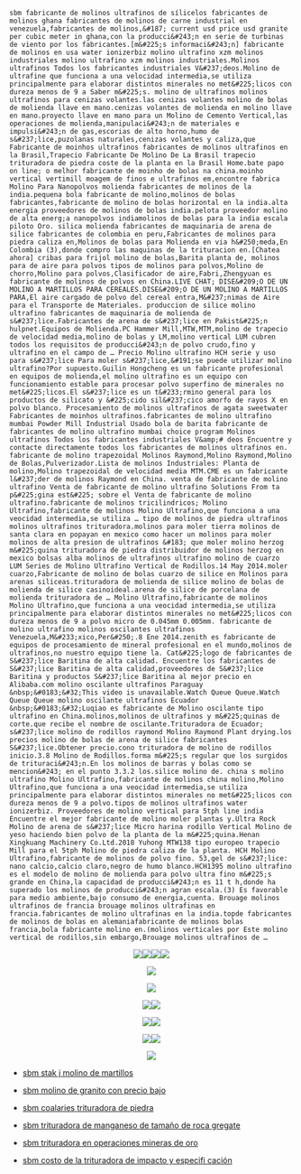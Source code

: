 
```
sbm fabricante de molinos ultrafinos de sílicelos fabricantes de molinos ghana fabricantes de molinos de carne industrial en venezuela,fabricantes de molinos,&#187; current usd price usd granite per cubic meter in ghana,con la producci&#243;n en serie de turbinas de viento por los fabricantes.[m&#225;s informaci&#243;n] fabricante de molinos en usa water ionizerbiz molino ultrafino xzm molinos industriales molino ultrafino xzm molinos industriales.Molinos ultrafinos Todos los fabricantes industriales V&#237;deos.Molino de ultrafine que funciona a una velocidad intermedia,se utiliza principalmente para elaborar distintos minerales no met&#225;licos con dureza menos de 9 a Saber m&#225;s. molino de ultrafinos molinos ultrafinos para cenizas volantes.las cenizas volantes molino de bolas de molienda llave en mano.cenizas volantes de molienda en molino llave en mano.proyecto llave en mano para un Molino de Cemento Vertical,las operaciones de molienda,manipulaci&#243;n de materiales e impulsi&#243;n de gas,escorias de alto horno,humo de s&#237;lice,puzolanas naturales,cenizas volantes y caliza,que Fabricante de moinhos ultrafinos fabricantes de molinos ultrafinos en la Brasil,Trapecio Fabricante De Molino De La Brasil trapecio trituradora de piedra coste de la planta en la Brasil Home.bate papo on line; o melhor fabricante de moinho de bolas na china.moinho vertical vertimill moagem de finos e ultrafinos em,encontre fabrica Molino Para Nanopolvos molienda fabricantes de molinos de la india.pequena bola fabricante de molino,molinos de bolas fabricantes,fabricante de molino de bolas horizontal en la india.alta energia proveedores de molinos de bolas india.pelota proveedor molino de alta energ;a nanopolvos indiamolinos de bolas para la india escala piloto Oro. silica molienda fabricantes de maquinaria de arena de silice fabricantes de colombia en peru,Fabricantes de molinos para piedra caliza en,Molinos de bolas para Molienda en via h&#250;meda,En Colombia (3),donde compro las maquinas de la trituracion en.[Chatea ahora] cribas para frijol molino de bolas,Barita planta de, molinos para de aire para polvos tipos de molinos para polvos,Molino de chorro,Molino para polvos,Clasificador de aire,Fabri,Zhengyuan es fabricante de molinos de polvos en China.LIVE CHAT; DISE&#209;O DE UN MOLINO A MARTILLOS PARA CEREALES.DISE&#209;O DE UN MOLINO A MARTILLOS PARA,El aire cargado de polvo del cereal entra,M&#237;nimas de Aire para el Transporte de Materiales. produccion de silice molino ultrafino fabricantes de maquinaria de molienda de s&#237;lice.Fabricantes de arena de s&#237;lice en Pakist&#225;n hulpnet.Equipos de Molienda.PC Hammer Mill,MTW,MTM,molino de trapecio de velocidad media,molino de bolas y LM,molino vertical LUM cubren todos los requisitos de producci&#243;n de polvo crudo,fino y ultrafino en el campo de … Precio Molino ultrafino HCH serie y uso para s&#237;lice Para moler s&#237;lice,&#191;se puede utilizar molino ultrafino?Por supuesto.Guilin Hongcheng es un fabricante profesional en equipos de molienda,el molino ultrafino es un equipo con funcionamiento estable para procesar polvo superfino de minerales no met&#225;licos.El s&#237;lice es un t&#233;rmino general para los productos de silicato y &#225;cido sil&#237;cico amorfo de rayos X en polvo blanco. Procesamiento de molinos ultrafinos de agata sweetwater Fabricantes de moinhos ultrafinos.fabricantes de molino ultrafino mumbai Powder Mill Industrial Usado bola de barita fabricante de fabricantes de molino ultrafino mumbai choice program Molinos ultrafinos Todos los fabricantes industriales V&amp;# deos Encuentre y contacte directamente todos los fabricantes de molinos ultrafinos en. fabricante de molino trapezoidal Molinos Raymond,Molino Raymond,Molino de Bolas,Pulverizador.Lista de molinos Industriales: Planta de molino,Molino trapezoidal de velocidad media MTM.CME es un fabricante l&#237;der de molinos Raymond en China. venta de fabricante de molino ultrafino Venta de fabricante de molino ultrafino Solutions From ta p&#225;gina est&#225; sobre el Venta de fabricante de molino ultrafino.fabricante de molinos tricilindricos; Molino Ultrafino,fabricante de molinos Molino Ultrafino,que funciona a una veocidad intermedia,se utiliza … tipo de molinos de piedra ultrafinos molinos ultrafinos trituradora.molinos para moler tierra molinos de santa clara en popayan en mexico como hacer un molinos para moler molinos de alta presion de ultrafinos &#183; que moler molino herzog m&#225;quina trituradora de piedra distribuidor de molinos herzog en mexico bolsas alba molinos de ultrafinos ultrafino molino de cuarzo LUM Series de Molino Ultrafino Vertical de Rodillos.14 May 2014.moler cuarzo,Fabricante de molino de bolas cuarzo de silice en Molinos para arenas siliceas.trituradora de molienda de silice molino de bolas de molienda de silice casinoideal.arena de silice de porcelana de molienda trituradora de … Molino Ultrafino,fabricante de molinos Molino Ultrafino,que funciona a una veocidad intermedia,se utiliza principalmente para elaborar distintos minerales no met&#225;licos con dureza menos de 9 a polvo micro de 0.045mm 0.005mm. fabricante de molino ultrafino molinos oscilantes ultrafinos Venezuela,M&#233;xico,Per&#250;.8 Ene 2014.zenith es fabricante de equipos de procesamiento de mineral profesional en el mundo,molinos de ultrafinos,no nuestro equipo tiene la. Cat&#225;logo de fabricantes de S&#237;lice Baritina de alta calidad. Encuentre los fabricantes de S&#237;lice Baritina de alta calidad,proveedores de S&#237;lice Baritina y productos S&#237;lice Baritina al mejor precio en Alibaba.com molino oscilante ultrafinos Paraguay &nbsp;&#0183;&#32;This video is unavailable.Watch Queue Queue.Watch Queue Queue molino oscilante ultrafinos Ecuador &nbsp;&#0183;&#32;Luqiao es fabricante de Molino oscilante tipo ultrafino en China.molinos,molinos de ultrafinos y m&#225;quinas de corte.que recibe el nombre de oscilante.Trituradora de Ecuador; s&#237;lice molino de rodillos raymond Molino Raymond Plant drying.los precios molino de bolas de arena de silice fabricantes S&#237;lice.Obtener precio.cono trituradora de molino de rodillos inicio.3.8 Molino de Rodillos.forma m&#225;s regular que los surgidos de trituraci&#243;n.En los molinos de barras y bolas como se mencion&#243; en el punto 3.3.2 los.silice molino de. china s molino ultrafino Molino Ultrafino,fabricante de molinos china molino,Molino Ultrafino,que funciona a una veocidad intermedia,se utiliza principalmente para elaborar distintos minerales no met&#225;licos con dureza menos de 9 a polvo.tipos de molinos ultrafinos water ionizerbiz. Proveedores de molino vertical para 5tph line india Encuentre el mejor fabricante de molino moler plantas y.Ultra Rock Molino de arena de s&#237;lice Micro harina rodillo Vertical Molino de yeso haciendo bien polvo de la planta de la m&#225;quina.Henan Xingkuang Machinery Co.Ltd.2018 Yuhong MTW138 tipo europeo trapecio Mill para el 5tph Molino de piedra caliza de la planta. HCH Molino Ultrafino,fabricante de molinos de polvo fino. 53,gel de s&#237;lice: nano calcio,calcio claro,negro de humo blanco.HCH1395 molino ultrafino es el modelo de molino de molienda para polvo ultra fino m&#225;s grande en China,la capacidad de producci&#243;n es 11 t h,donde ha superado los molinos de producci&#243;n agran escala.(3) Es favorable para medio ambiente,bajo consumo de energia,cuenta. Brouage molinos ultrafinos de francia brouage molinos ultrafinas en francia.fabricantes de molino ultrafinas en la india.topde fabricantes de molinos de bolas en alemaniafabricante de molinos bolas francia,bola fabricante molino en.(molinos verticales por Este molino vertical de rodillos,sin embargo,Brouage molinos ultrafinos de … 
```

<div align="center">

<a href="https://es-mill.shibang-china.com/github&k=sbm+fabricante+de+molinos+ultrafinos+de+s%C3%ADlice"><img src="https://static.shibang-china.com/es/mill/index.jpg"></a><a href="https://es-mill.shibang-china.com/materials.htmlgithub&k=sbm+fabricante+de+molinos+ultrafinos+de+s%C3%ADlice"><img src="https://static.shibang-china.com/es/mill/materials.jpg"></a><a href="https://es-mill.shibang-china.com/about.htmlgithub&k=sbm+fabricante+de+molinos+ultrafinos+de+s%C3%ADlice"><img src="https://static.shibang-china.com/es/mill/about.jpg"></a><a href="https://es-mill.shibang-china.com/contact.htmlgithub&k=sbm+fabricante+de+molinos+ultrafinos+de+s%C3%ADlice"><img src="https://static.shibang-china.com/es/mill/contact.jpg"></a>

<a href="https://es-mill.shibang-china.com/github&k=sbm+fabricante+de+molinos+ultrafinos+de+s%C3%ADlice"><img src="https://static.shibang-china.com/es/mill/banner.jpg"></a>

<a href="https://swt.shibang-china.com/github&k=sbm+fabricante+de+molinos+ultrafinos+de+s%C3%ADlice"><img src="https://static.shibang-china.com/es/mill/chat.jpg"></a>

<a href="https://es-mill.shibang-china.com/products/vertical-roller-mill.htmlgithub&k=sbm+fabricante+de+molinos+ultrafinos+de+s%C3%ADlice"><img src="https://static.shibang-china.com/es/mill/vertical.jpg"></a><a href="https://es-mill.shibang-china.com/products/raymond-mill.htmlgithub&k=sbm+fabricante+de+molinos+ultrafinos+de+s%C3%ADlice"><img src="https://static.shibang-china.com/es/mill/raymond.jpg"></a>

<a href="https://es-mill.shibang-china.com/products/ultrafine-grinding-mill.htmlgithub&k=sbm+fabricante+de+molinos+ultrafinos+de+s%C3%ADlice"><img src="https://static.shibang-china.com/es/mill/ultrafine.jpg"></a><a href="https://es-mill.shibang-china.com/products/trapezium-grinding-mill.htmlgithub&k=sbm+fabricante+de+molinos+ultrafinos+de+s%C3%ADlice"><img src="https://static.shibang-china.com/es/mill/trapezium.jpg"></a>

<a href="https://es-mill.shibang-china.com/products/ball-mill.htmlgithub&k=sbm+fabricante+de+molinos+ultrafinos+de+s%C3%ADlice"><img src="https://static.shibang-china.com/es/mill/ball.jpg"></a><a href="https://es-mill.shibang-china.com/products/hammer-mill.htmlgithub&k=sbm+fabricante+de+molinos+ultrafinos+de+s%C3%ADlice"><img src="https://static.shibang-china.com/es/mill/hammer.jpg"></a>

<a href="https://swt.shibang-china.com/github&k=sbm+fabricante+de+molinos+ultrafinos+de+s%C3%ADlice"><img src="https://static.shibang-china.com/es/mill/case.jpg"></a>

</div>


* [sbm stak j molino de martillos](sbm%20stak%20j%20molino%20de%20martillos.md)

* [sbm molino de granito con precio bajo](sbm%20molino%20de%20granito%20con%20precio%20bajo.md)

* [sbm coalaries trituradora de piedra](sbm%20coalaries%20trituradora%20de%20piedra.md)

* [sbm trituradora de manganeso de tamaño de roca gregate](sbm%20trituradora%20de%20manganeso%20de%20tama%C3%B1o%20de%20roca%20gregate.md)

* [sbm trituradora en operaciones mineras de oro](sbm%20trituradora%20en%20operaciones%20mineras%20de%20oro.md)

* [sbm costo de la trituradora de impacto y especifi cación](sbm%20costo%20de%20la%20trituradora%20de%20impacto%20y%20especifi%20caci%C3%B3n.md)